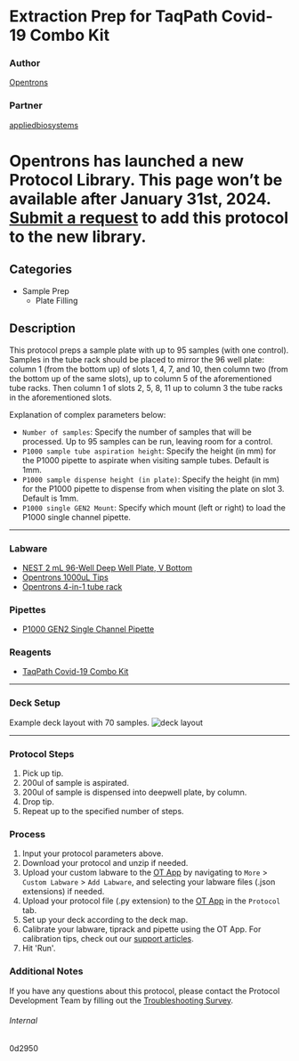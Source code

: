 # Extraction Prep for TaqPath Covid-19 Combo Kit

### Author
[Opentrons](https://opentrons.com/)

### Partner
[appliedbiosystems](https://www.thermofisher.com/content/dam/LifeTech/Documents/PDFs/clinical/taqpath-COVID-19-combo-kit-full-instructions-for-use.pdf)


# Opentrons has launched a new Protocol Library. This page won’t be available after January 31st, 2024. [Submit a request](https://docs.google.com/forms/d/e/1FAIpQLSdYYp9QCKow4nn0KlCVsMS3HX0eJ0N9O7-erajKvcpT0lWbSg/viewform) to add this protocol to the new library.

## Categories
* Sample Prep
	* Plate Filling

## Description
This protocol preps a sample plate with up to 95 samples (with one control). Samples in the tube rack should be placed to mirror the 96 well plate: column 1 (from the bottom up) of slots 1, 4, 7, and 10, then column two (from the bottom up of the same slots), up to column 5 of the aforementioned tube racks. Then column 1 of slots 2, 5, 8, 11 up to column 3 the tube racks in the aforementioned slots.

Explanation of complex parameters below:
* `Number of samples`: Specify the number of samples that will be processed. Up to 95 samples can be run, leaving room for a control.
* `P1000 sample tube aspiration height`: Specify the height (in mm) for the P1000 pipette to aspirate when visiting sample tubes. Default is 1mm.
* `P1000 sample dispense height (in plate)`: Specify the height (in mm) for the P1000 pipette to dispense from when visiting the plate on slot 3. Default is 1mm.
* `P1000 single GEN2 Mount`: Specify which mount (left or right) to load the P1000 single channel pipette.
---
### Labware
* [NEST 2 mL 96-Well Deep Well Plate, V Bottom](https://shop.opentrons.com/collections/lab-plates/products/nest-0-2-ml-96-well-deep-well-plate-v-bottom)
* [Opentrons 1000uL Tips](https://shop.opentrons.com/collections/opentrons-tips/products/opentrons-1000ul-tips)
* [Opentrons 4-in-1 tube rack](https://shop.opentrons.com/collections/racks-and-adapters/products/tube-rack-set-1)

### Pipettes
* [P1000 GEN2 Single Channel Pipette](https://shop.opentrons.com/collections/ot-2-robot/products/single-channel-electronic-pipette)

### Reagents
* [TaqPath Covid-19 Combo Kit](https://www.thermofisher.com/content/dam/LifeTech/Documents/PDFs/clinical/taqpath-COVID-19-combo-kit-full-instructions-for-use.pdf)

---

### Deck Setup
Example deck layout with 70 samples.
![deck layout](https://opentrons-protocol-library-website.s3.amazonaws.com/custom-README-images/0d2950/Screen+Shot+2021-10-11+at+11.12.37+AM.png)



---

### Protocol Steps
1. Pick up tip.
2. 200ul of sample is aspirated.
3. 200ul of sample is dispensed into deepwell plate, by column.
4. Drop tip.
5. Repeat up to the specified number of steps.



### Process
1. Input your protocol parameters above.
2. Download your protocol and unzip if needed.
3. Upload your custom labware to the [OT App](https://opentrons.com/ot-app) by navigating to `More` > `Custom Labware` > `Add Labware`, and selecting your labware files (.json extensions) if needed.
4. Upload your protocol file (.py extension) to the [OT App](https://opentrons.com/ot-app) in the `Protocol` tab.
5. Set up your deck according to the deck map.
6. Calibrate your labware, tiprack and pipette using the OT App. For calibration tips, check out our [support articles](https://support.opentrons.com/en/collections/1559720-guide-for-getting-started-with-the-ot-2).
7. Hit 'Run'.

### Additional Notes
If you have any questions about this protocol, please contact the Protocol Development Team by filling out the [Troubleshooting Survey](https://protocol-troubleshooting.paperform.co/).

###### Internal
0d2950
